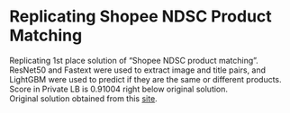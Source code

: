 # Replicating Shopee NDSC Product Matching
Replicating 1st place solution of “Shopee NDSC product matching”. \
ResNet50 and Fastext were used to extract image and title pairs,
and LightGBM were used to predict if they are the same or different products. \
Score in Private LB is 0.91004 right below original solution. \
Original solution obtained from this [site](https://budiryan.medium.com/first-place-solution-for-shopee-national-data-science-challenge-2020-b12211242f22).
